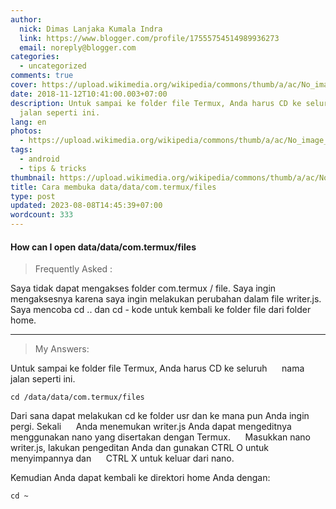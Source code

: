 ```yaml
---
author:
  nick: Dimas Lanjaka Kumala Indra
  link: https://www.blogger.com/profile/17555754514989936273
  email: noreply@blogger.com
categories:
  - uncategorized
comments: true
cover: https://upload.wikimedia.org/wikipedia/commons/thumb/a/ac/No_image_available.svg/2048px-No_image_available.svg.png
date: 2018-11-12T10:41:00.003+07:00
description: Untuk sampai ke folder file Termux, Anda harus CD ke seluruh nama
  jalan seperti ini.
lang: en
photos:
  - https://upload.wikimedia.org/wikipedia/commons/thumb/a/ac/No_image_available.svg/2048px-No_image_available.svg.png
tags:
  - android
  - tips & tricks
thumbnail: https://upload.wikimedia.org/wikipedia/commons/thumb/a/ac/No_image_available.svg/2048px-No_image_available.svg.png
title: Cara membuka data/data/com.termux/files
type: post
updated: 2023-08-08T14:45:39+07:00
wordcount: 333
---
```


<h4>How can I open data/data/com.termux/files</h4><blockquote>Frequently Asked : </blockquote>Saya tidak dapat mengakses folder com.termux / file. Saya ingin mengaksesnya karena saya ingin melakukan perubahan dalam file writer.js.<br>Saya mencoba cd .. dan cd - kode untuk kembali ke folder file dari folder home. <hr><blockquote>My Answers: </blockquote><p>    Untuk sampai ke folder file Termux, Anda harus CD ke seluruh &nbsp;&nbsp;&nbsp;&nbsp; nama jalan seperti ini. </p><pre><code>cd /data/data/com.termux/files<br></code></pre><p>    Dari sana dapat melakukan cd ke folder usr dan ke mana pun Anda ingin pergi. Sekali &nbsp;&nbsp;&nbsp;&nbsp; Anda menemukan writer.js Anda dapat mengeditnya menggunakan nano yang disertakan dengan Termux. &nbsp;&nbsp;&nbsp;&nbsp; Masukkan nano writer.js, lakukan pengeditan Anda dan gunakan CTRL O untuk menyimpannya dan &nbsp;&nbsp;&nbsp;&nbsp; CTRL X untuk keluar dari nano. </p><p>    Kemudian Anda dapat kembali ke direktori home Anda dengan: </p><pre><code>cd ~</code></pre>